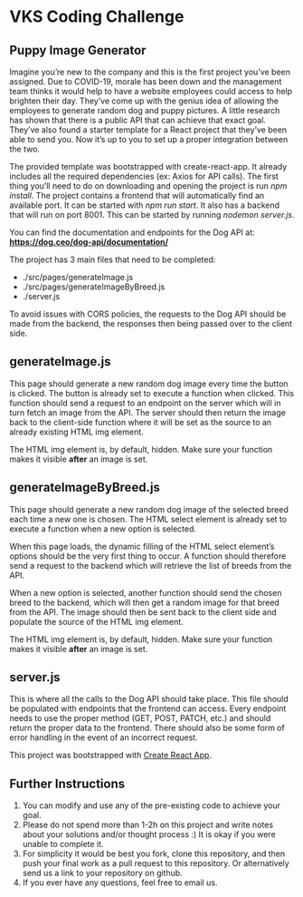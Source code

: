 # VKS Coding Challenge
## Puppy Image Generator

Imagine you’re new to the company and this is the first project you’ve been assigned. Due to COVID-19, morale has been down and the management team thinks it would help to have a website employees could access to help brighten their day. They’ve come up with the genius idea of allowing the employees to generate random dog and puppy pictures. A little research has shown that there is a public API that can achieve that exact goal. They’ve also found a starter template for a React project that they’ve been able to send you. Now it’s up to you to set up a proper integration between the two.

The provided template was bootstrapped with create-react-app. It already includes all the required dependencies (ex: Axios for API calls). The first thing you’ll need to do on downloading and opening the project is run _npm install_. The project contains a frontend that will automatically find an available port. It can be started with _npm run start_. It also has a backend that will run on port 8001. This can be started by running _nodemon server.js_.

You can find the documentation and endpoints for the Dog API at:
**https://dog.ceo/dog-api/documentation/**

The project has 3 main files that need to be completed:

- ./src/pages/generateImage.js
- ./src/pages/generateImageByBreed.js
- ./server.js

To avoid issues with CORS policies, the requests to the Dog API should be made from the backend, the responses then being passed over to the client side.

## generateImage.js

This page should generate a new random dog image every time the button is clicked. The button is already set to execute a function when clicked. This function should send a request to an endpoint on the server which will in turn fetch an image from the API. The server should then return the image back to the client-side function where it will be set as the source to an already existing HTML img element.

The HTML img element is, by default, hidden. Make sure your function makes it visible **after** an image is set.

## generateImageByBreed.js

This page should generate a new random dog image of the selected breed each time a new one is chosen. The HTML select element is already set to execute a function when a new option is selected.

When this page loads, the dynamic filling of the HTML select element’s options should be the very first thing to occur. A function should therefore send a request to the backend which will retrieve the list of breeds from the API.

When a new option is selected, another function should send the chosen breed to the backend, which will then get a random image for that breed from the API. The image should then be sent back to the client side and populate the source of the HTML img element.

The HTML img element is, by default, hidden. Make sure your function makes it visible **after** an image is set.

## server.js

This is where all the calls to the Dog API should take place. This file should be populated with endpoints that the frontend can access. Every endpoint needs to use the proper method (GET, POST, PATCH, etc.) and should return the proper data to the frontend. There should also be some form of error handling in the event of an incorrect request.

This project was bootstrapped with [Create React App](https://github.com/facebook/create-react-app).

## Further Instructions

1. You can modify and use any of the pre-existing code to achieve your goal.
2. Please do not spend more than 1-2h on this project and write notes about your solutions and/or thought process :) It is okay if you were unable to complete it.
3. For simplicity it would be best you fork, clone this repository, and then push your final work as a pull request to this repository. Or alternatively send us a link to your repository on github.
4. If you ever have any questions, feel free to email us.
